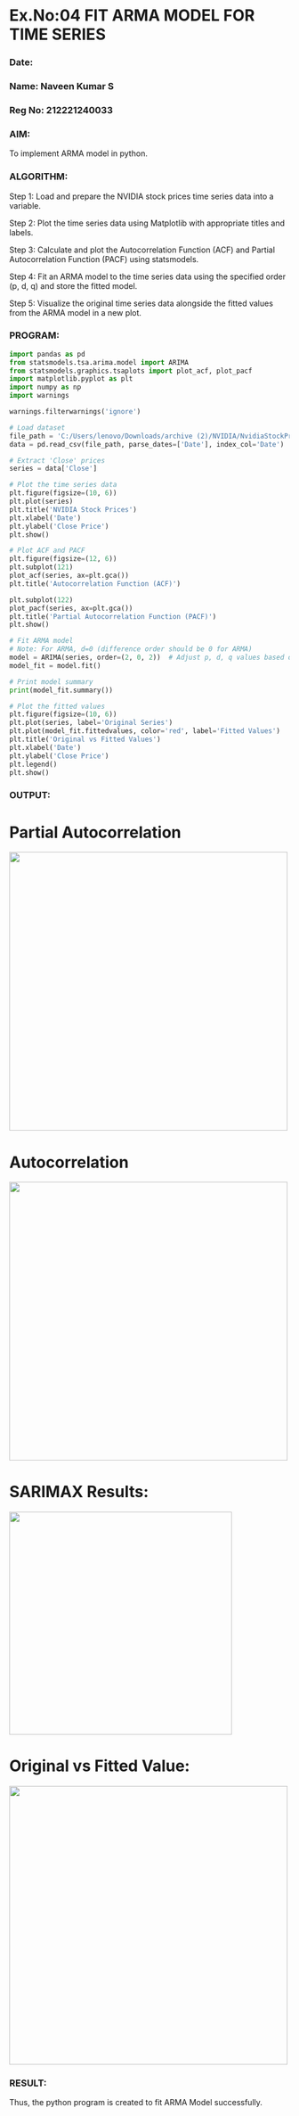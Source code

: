 # Ex.No:04 FIT ARMA MODEL FOR TIME SERIES
### Date: 
### Name: Naveen Kumar S
### Reg No: 212221240033

### AIM:
To implement ARMA model in python.

### ALGORITHM:
Step 1: Load and prepare the NVIDIA stock prices time series data into a variable.

Step 2: Plot the time series data using Matplotlib with appropriate titles and labels.

Step 3: Calculate and plot the Autocorrelation Function (ACF) and Partial Autocorrelation Function (PACF) using statsmodels.

Step 4: Fit an ARMA model to the time series data using the specified order (p, d, q) and store the fitted model.

Step 5: Visualize the original time series data alongside the fitted values from the ARMA model in a new plot.

### PROGRAM:
```python
import pandas as pd
from statsmodels.tsa.arima.model import ARIMA
from statsmodels.graphics.tsaplots import plot_acf, plot_pacf
import matplotlib.pyplot as plt
import numpy as np
import warnings

warnings.filterwarnings('ignore')

# Load dataset
file_path = 'C:/Users/lenovo/Downloads/archive (2)/NVIDIA/NvidiaStockPrice.csv'  # Update with your actual file path
data = pd.read_csv(file_path, parse_dates=['Date'], index_col='Date')

# Extract 'Close' prices
series = data['Close']
```
```py
# Plot the time series data
plt.figure(figsize=(10, 6))
plt.plot(series)
plt.title('NVIDIA Stock Prices')
plt.xlabel('Date')
plt.ylabel('Close Price')
plt.show()
```
```py
# Plot ACF and PACF
plt.figure(figsize=(12, 6))
plt.subplot(121)
plot_acf(series, ax=plt.gca())
plt.title('Autocorrelation Function (ACF)')

plt.subplot(122)
plot_pacf(series, ax=plt.gca())
plt.title('Partial Autocorrelation Function (PACF)')
plt.show()
```
```py
# Fit ARMA model
# Note: For ARMA, d=0 (difference order should be 0 for ARMA)
model = ARIMA(series, order=(2, 0, 2))  # Adjust p, d, q values based on ACF and PACF plots
model_fit = model.fit()

# Print model summary
print(model_fit.summary())

# Plot the fitted values
plt.figure(figsize=(10, 6))
plt.plot(series, label='Original Series')
plt.plot(model_fit.fittedvalues, color='red', label='Fitted Values')
plt.title('Original vs Fitted Values')
plt.xlabel('Date')
plt.ylabel('Close Price')
plt.legend()
plt.show()
```


### OUTPUT:

# Partial Autocorrelation
<img src="https://github.com/user-attachments/assets/9801a160-399d-4209-96a7-a739d2625fcd" width ="500">

# Autocorrelation
<img src="https://github.com/user-attachments/assets/399c5815-335a-4fed-addb-2bd7c9697833" width ="500">

# SARIMAX Results:
<img src="https://github.com/user-attachments/assets/ba86c69c-9e5b-4014-aee9-62f1107a594a" width="400">

# Original vs Fitted Value:
<img src="https://github.com/user-attachments/assets/8589b6c2-0eee-4c8b-a232-a3bedf9d4526" width ="500">

### RESULT:
Thus, the python program is created to fit ARMA Model successfully.
